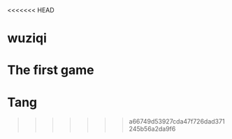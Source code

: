 <<<<<<< HEAD
# wuziqi
The first game
=======
# Tang
>>>>>>> a66749d53927cda47f726dad371245b56a2da9f6
